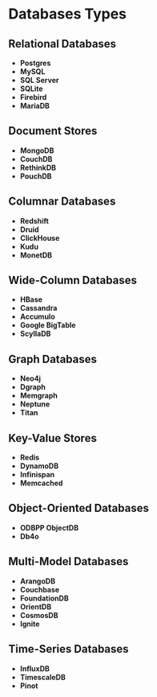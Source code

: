 # Databases Types

## Relational Databases
- **Postgres**
- **MySQL**
- **SQL Server**
- **SQLite**
- **Firebird**
- **MariaDB**

## Document Stores
- **MongoDB**
- **CouchDB**
- **RethinkDB**
- **PouchDB**

## Columnar Databases
- **Redshift**
- **Druid**
- **ClickHouse**
- **Kudu**
- **MonetDB**

## Wide-Column Databases
- **HBase**
- **Cassandra**
- **Accumulo**
- **Google BigTable**
- **ScyllaDB**

## Graph Databases
- **Neo4j**
- **Dgraph**
- **Memgraph**
- **Neptune**
- **Titan**

## Key-Value Stores
- **Redis**
- **DynamoDB**
- **Infinispan**
- **Memcached**

## Object-Oriented Databases
- **ODBPP ObjectDB**
- **Db4o**

## Multi-Model Databases
- **ArangoDB**
- **Couchbase**
- **FoundationDB**
- **OrientDB**
- **CosmosDB**
- **Ignite**

## Time-Series Databases
- **InfluxDB**
- **TimescaleDB**
- **Pinot**
